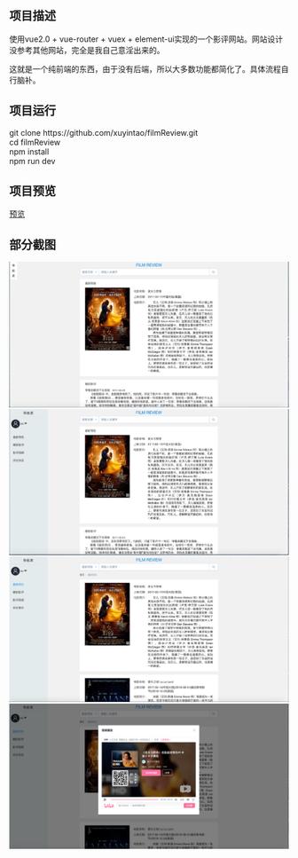 
<h2>项目描述</h2>
	<p>使用vue2.0 + vue-router + vuex + element-ui实现的一个影评网站。网站设计没参考其他网站，完全是我自己意淫出来的。</p>
  	<p>这就是一个纯前端的东西，由于没有后端，所以大多数功能都简化了。具体流程自行脑补。</p>
<h2>项目运行</h2>
git clone https://github.com/xuyintao/filmReview.git<br/>
cd filmReview<br/>
npm install<br/>
npm run dev<br/>
<h2>项目预览</h2>
<a href="https://xuyintao.github.io/#/">预览</a>
<h2>部分截图</h2>
<img src="src/assets/images/01.png" alt=""/>
<img src="src/assets/images/02.png" alt=""/>
<img src="src/assets/images/03.png" alt=""/>
<img src="src/assets/images/04.png" alt=""/>
